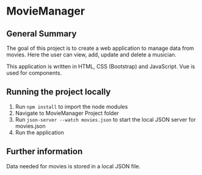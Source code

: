 # MovieManager

## General Summary
The goal of this project is to create a web application to manage data from movies. Here the user can view, add, update and delete a musician.

This application is written in HTML, CSS (Bootstrap) and JavaScript. Vue is used for components.

## Running the project locally
1. Run `npm install` to import the node modules
2. Navigate to MovieManager Project folder
3. Run `json-server --watch movies.json` to start the local JSON server for movies.json
4. Run the application

## Further information
Data needed for movies is stored in a local JSON file.
